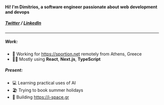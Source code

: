 <h4>Hi! I'm Dimitrios, a software engineer <b>passionate</b> about web development and devops</h3>

<h5>
<a href="https://twitter.com/thefrozenvortex">Twitter</a> /
<a href="https://www.linkedin.com/in/jimfilippou">LinkedIn<a/>
</h5>

---
  
##### Work:

- 🏡 Working for https://sportion.net remotely from Athens, Greece 
- 🧑‍💼 Mostly using **React**, **Next.js**, **TypeScript**

 
 ##### Present:
- 💻 Learning practical uses of AI
- 🏖️ Trying to book summer holidays
- 🚀 Building <a href="https://i-space.gr" target="__blank">https://i-space.gr</a>
